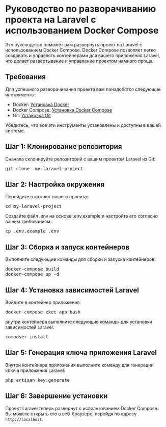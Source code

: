 # Руководство по разворачиванию проекта на Laravel с использованием Docker Compose

Это руководство поможет вам развернуть проект на Laravel с использованием Docker Compose. Docker Compose позволяет легко создавать и управлять контейнерами для вашего приложения Laravel, что делает развертывание и управление проектом намного проще.

## Требования

Для успешного разворачивания проекта вам понадобятся следующие инструменты:

- Docker: [Установка Docker](https://docs.docker.com/get-docker/)
- Docker Compose: [Установка Docker Compose](https://docs.docker.com/compose/install/)
- Git: [Установка Git](https://git-scm.com/book/en/v2/Getting-Started-Installing-Git)


Убедитесь, что все эти инструменты установлены и доступны в вашей системе.

## Шаг 1: Клонирование репозитория

Сначала склонируйте репозиторий с вашим проектом Laravel из Git:

<pre>
git clone <URL репозитория> my-laravel-project
</pre>

## Шаг 2: Настройка окружения

Перейдите в каталог вашего проекта::

<pre>
cd my-laravel-project
</pre>

Создайте файл .env на основе .env.example и настройте его согласно вашим требованиям:

<pre>
cp .env.example .env
</pre>

## Шаг 3: Сборка и запуск контейнеров

Выполните следующие команды для сборки и запуска контейнеров:
<pre>
docker-compose build
docker-compose up -d
</pre>

## Шаг 4: Установка зависимостей Laravel

Войдите в контейнер приложения:
<pre>
docker-compose exec app bash
</pre>
внутри контейнера выполните следующие команды для установки зависимостей Laravel:
<pre>
composer install
</pre>

## Шаг 5: Генерация ключа приложения Laravel

Внутри контейнера приложения выполните команду для генерации ключа приложения Laravel:
<pre>
php artisan key:generate
</pre>

## Шаг 6: Завершение установки

Проект Laravel теперь развернут с использованием Docker Compose. Вы можете открыть его в веб-браузере, перейдя по адресу `http://localhost`.
